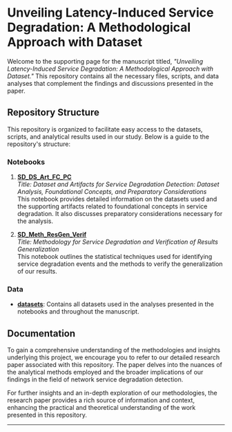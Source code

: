 # Unveiling Latency-Induced Service Degradation: A Methodological Approach with Dataset

Welcome to the supporting page for the manuscript titled, _"Unveiling Latency-Induced Service Degradation: A Methodological Approach with Dataset."_ This repository contains all the necessary files, scripts, and data analyses that complement the findings and discussions presented in the paper.

## Repository Structure

This repository is organized to facilitate easy access to the datasets, scripts, and analytical results used in our study. Below is a guide to the repository's structure:

### Notebooks
1. **[SD_DS_Art_FC_PC](SD_DS_Art_FC_PC.ipynb)**  
   *Title: Dataset and Artifacts for Service Degradation Detection: Dataset Analysis, Foundational Concepts, and Preparatory Considerations*  
   This notebook provides detailed information on the datasets used and the supporting artifacts related to foundational concepts in service degradation. It also discusses preparatory considerations necessary for the analysis.

2. **[SD_Meth_ResGen_Verif](SD_Meth_ResGen_Verif.ipynb)**  
   *Title: Methodology for Service Degradation and Verification of Results Generalization*  
   This notebook outlines the statistical techniques used for identifying service degradation events and the methods to verify the generalization of our results.

### Data
- **[datasets](datasets/)**: Contains all datasets used in the analyses presented in the notebooks and throughout the manuscript.

## Documentation

To gain a comprehensive understanding of the methodologies and insights underlying this project, we encourage you to refer to our detailed research paper associated with this repository. The paper delves into the nuances of the analytical methods employed and the broader implications of our findings in the field of network service degradation detection.

For further insights and an in-depth exploration of our methodologies, the research paper provides a rich source of information and context, enhancing the practical and theoretical understanding of the work presented in this repository.

---